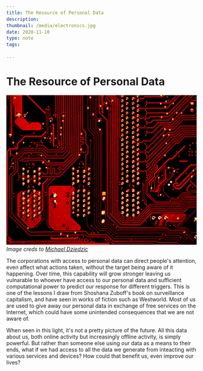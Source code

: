 ```yaml
---
title: The Resource of Personal Data
description: 
thumbnail: /media/electronics.jpg
date: 2020-11-10
type: note
tags:

---
```


# The Resource of Personal Data

<section>

![First blog](/media/electronics.jpg)
*Image creds to [Michael Dziedzic](https://unsplash.com/@lazycreekimages)*

The corporations with access to personal data can direct people's attention, even affect what actions taken, without the target being aware of it happening. Over time, this capability will grow stronger leaving us vulnarable to whoever have access to our personal data and sufficient computational power to predict our response for different triggers. This is one of the lessons I draw from Shoshana Zuboff's book on surveillance capitalism, and have seen in works of fiction such as Westworld. Most of us are used to give away our personal data in exchange of free services on the Internet, which could have some unintended consequences that we are not aware of.

When seen in this light, it's not a pretty picture of the future. All this data about us, both online activity but increasingly offline activity, is simply powerful. But rather than someone else using our data as a means to their ends, what if we had access to all the data we generate from inteacting with various services and devices? How could that benefit us, even improve our lives?






</section>